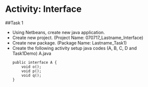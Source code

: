 # Activity: Interface

##Task 1

* Using Netbeans, create new java application.
* Create new project. (Project Name: 070717_Lastname_Interface)
* Create new package. (Package Name: Lastname_Task1)
* Create the following activity setup java codes (A, B, C, D and Task1Demo)
	A.java
	```
	public interface A {
	    void o();
	    void p();
	    void q();
	}
	```